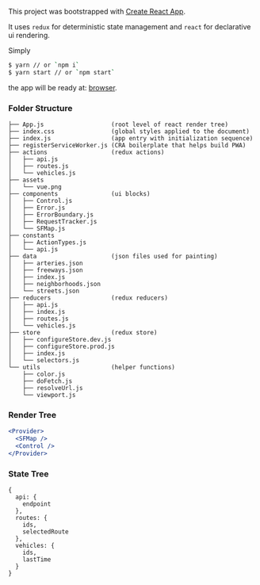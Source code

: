 This project was bootstrapped with [Create React App](https://github.com/facebookincubator/create-react-app).

It uses `redux` for deterministic state management and `react` for declarative ui rendering.

Simply 

```bash
$ yarn // or `npm i`
$ yarn start // or `npm start`
```

the app will be ready at: [browser](http://localhost:3000).

### Folder Structure

```
├── App.js                   (root level of react render tree)
├── index.css                (global styles applied to the document)
├── index.js                 (app entry with initialization sequence)
├── registerServiceWorker.js (CRA boilerplate that helps build PWA)
├── actions                  (redux actions)
│   ├── api.js
│   ├── routes.js
│   └── vehicles.js
├── assets
│   └── vue.png
├── components               (ui blocks)
│   ├── Control.js
│   ├── Error.js
│   ├── ErrorBoundary.js
│   ├── RequestTracker.js
│   └── SFMap.js
├── constants 
│   ├── ActionTypes.js
│   └── api.js
├── data                     (json files used for painting)
│   ├── arteries.json
│   ├── freeways.json
│   ├── index.js
│   ├── neighborhoods.json
│   └── streets.json
├── reducers                 (redux reducers)
│   ├── api.js
│   ├── index.js
│   ├── routes.js
│   └── vehicles.js
├── store                    (redux store)
│   ├── configureStore.dev.js
│   ├── configureStore.prod.js
│   ├── index.js
│   └── selectors.js
└── utils                    (helper functions)
    ├── color.js
    ├── doFetch.js
    ├── resolveUrl.js
    └── viewport.js
```

### Render Tree

```jsx
<Provider>
  <SFMap />
  <Control />
</Provider>
```

### State Tree

```
{
  api: {
    endpoint
  },
  routes: {
    ids,
    selectedRoute
  },
  vehicles: {
    ids,
    lastTime
  }
}
```
